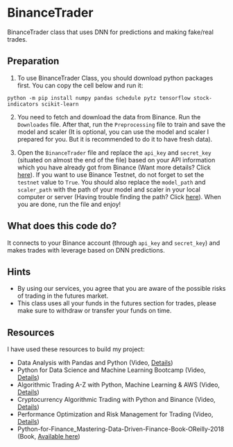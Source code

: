 # BinanceTrader

BinanceTrader class that uses DNN for predictions and making fake/real trades.

## Preparation

1. To use BinanceTrader Class, you should download python packages first. You can copy the cell below and run it:
```
python -m pip install numpy pandas schedule pytz tensorflow stock-indicators scikit-learn
```
2. You need to fetch and download the data from Binance. Run the `Downloades` file. After that, run the `Preprocessing` file to train and save the model and scaler (It is optional, you can use the model and scaler I prepared for you. But it is recommended to do it to have fresh data).

3. Open the `BinanceTrader` file and replace the `api_key` and `secret_key` (situated on almost the end of the file) based on your API information which you have already got from Binance (Want more details? Click [here]()). If you want to use Binance Testnet, do not forget to set the `testnet` value to `True`. You should also replace the `model_path` and `scaler_path` with the path of your model and scaler in your local computer or server (Having trouble finding the path? Click [here]()). When you are done, run the file and enjoy!

## What does this code do?

It connects to your Binance account (through `api_key` and `secret_key`) and makes trades with leverage based on DNN predictions.

## Hints

- By using our services, you agree that you are aware of the possible risks of trading in the futures market.
- This class uses all your funds in the futures section for trades, please make sure to withdraw or transfer your funds on time.

## Resources

I have used these resources to build my project:

- Data Analysis with Pandas and Python (Video, [Details](https://www.udemy.com/course/data-analysis-with-pandas/))
- Python for Data Science and Machine Learning Bootcamp (Video, [Details](https://www.udemy.com/course/python-for-data-science-and-machine-learning-bootcamp/))
- Algorithmic Trading A-Z with Python, Machine Learning & AWS (Video, [Details](https://www.udemy.com/course/algorithmic-trading-with-python-and-machine-learning/))
- Cryptocurrency Algorithmic Trading with Python and Binance (Video, [Details](https://www.udemy.com/course/cryptocurrency-algorithmic-trading-with-python-and-binance/))
- Performance Optimization and Risk Management for Trading (Video, [Details](https://www.udemy.com/course/performance-optimization-and-risk-management-for-trading/))
- Python-for-Finance_Mastering-Data-Driven-Finance-Book-OReilly-2018 (Book, [Available here](https://www.pdfdrive.com/python-for-finance-mastering-data-driven-finance-e196886670.html))
